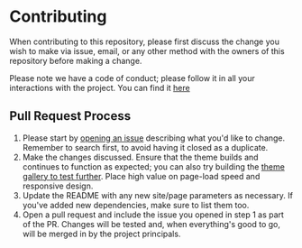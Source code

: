 # Contributing

When contributing to this repository, please first discuss the change you wish
to make via issue, email, or any other method with the owners of this repository
before making a change.

Please note we have a code of conduct; please follow it in all your interactions
with the project. You can find it [here](https://github.com/AngeloStavrow/indigo/blob/master/CODE_OF_CONDUCT.md)

## Pull Request Process

1. Please start by [opening an issue](https://github.com/AngeloStavrow/indigo/issues/new) describing what you'd like to change. Remember to search first, to avoid having it closed as a duplicate.
2. Make the changes discussed. Ensure that the theme builds and continues to function as expected; you can also try building the [theme gallery to test further](https://github.com/gohugoio/hugoThemes/blob/master/README.md). Place high value on page-load speed and responsive design.
3. Update the README with any new site/page parameters as necessary. If you've added new dependencies, make sure to list them too.
4. Open a pull request and include the issue you opened in step 1 as part of the PR. Changes will be tested and, when everything's good to go, will be merged in by the project principals.